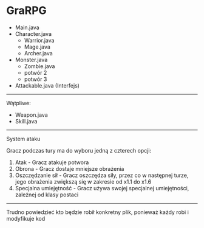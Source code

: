 # GraRPG

- Main.java 
- Character.java
  - Warrior.java
  - Mage.java
  - Archer.java
- Monster.java 
  - Zombie.java
  - potwór 2
  - potwór 3
- Attackable.java (Interfejs)

------------------------------

Wątpliwe:

- Weapon.java
- Skill.java

------------------------------
System ataku

Gracz podczas tury ma do wyboru jedną z czterech opcji:
  1. Atak - Gracz atakuje potwora
  2. Obrona - Gracz dostaje mniejsze obrażenia 
  3. Oszczędzanie sił - Gracz oszczędza siły, przez co w następnej turze, jego obrażenia zwiększą się w zakresie od x1.1 do x1.6
  4. Specjalna umiejętność - Gracz używa swojej specjalnej umiejętności, zależnej od klasy postaci
------------------------------
Trudno powiedzieć kto będzie robił konkretny plik, ponieważ każdy robi i modyfikuje kod
